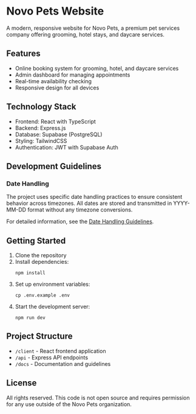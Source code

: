 # Novo Pets Website

A modern, responsive website for Novo Pets, a premium pet services company offering grooming, hotel stays, and daycare services.

## Features

- Online booking system for grooming, hotel, and daycare services
- Admin dashboard for managing appointments
- Real-time availability checking
- Responsive design for all devices

## Technology Stack

- Frontend: React with TypeScript
- Backend: Express.js
- Database: Supabase (PostgreSQL)
- Styling: TailwindCSS 
- Authentication: JWT with Supabase Auth

## Development Guidelines

### Date Handling

The project uses specific date handling practices to ensure consistent behavior across timezones. All dates are stored and transmitted in YYYY-MM-DD format without any timezone conversions.

For detailed information, see the [Date Handling Guidelines](docs/date-handling-guidelines.md).

## Getting Started

1. Clone the repository
2. Install dependencies:
   ```
   npm install
   ```
3. Set up environment variables:
   ```
   cp .env.example .env
   ```
4. Start the development server:
   ```
   npm run dev
   ```

## Project Structure

- `/client` - React frontend application
- `/api` - Express API endpoints
- `/docs` - Documentation and guidelines

## License

All rights reserved. This code is not open source and requires permission for any use outside of the Novo Pets organization. 